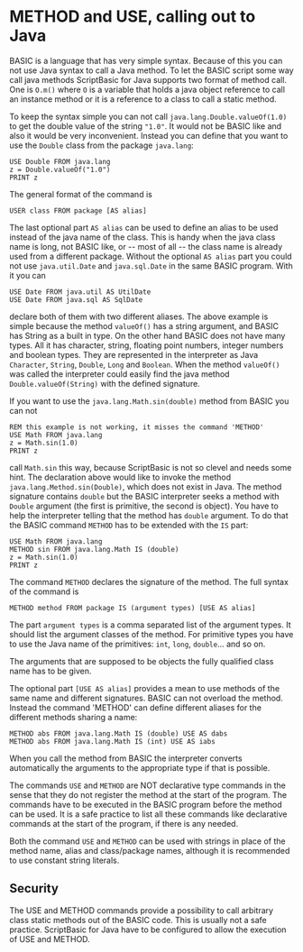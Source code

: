 # METHOD and USE, calling out to Java

 BASIC is a language that has very simple syntax. Because of this you can not use Java syntax to
 call a Java method. To let the BASIC script some way call java methods ScriptBasic for Java supports
 two format of method call. One is `O.m()` where `O` is a variable that holds a java object
 reference to call an instance method or it is a reference to a class to call a static method.
 
 To keep the syntax simple you can not call `java.lang.Double.valueOf(1.0)` to get the
 double value of the string `"1.0"`.
 It would not be BASIC like and also it would be very inconvenient. Instead you can define that you want to
 use the `Double` class from the package `java.lang`:
 
```
USE Double FROM java.lang
z = Double.valueOf("1.0")
PRINT z
```   

 The general format of the command is
 
```   
USER class FROM package [AS alias]
```   
 
The last optional part `AS alias` can be used to define an alias to be used instead of the java name
of the class. This is handy when the java class name is long, not BASIC like, or -- most of all -- the
class name is already used from a different package. Without the optional `AS alias` part you could not use 
`java.util.Date` and `java.sql.Date` in the same BASIC program. With it you can

```   
USE Date FROM java.util AS UtilDate
USE Date FROM java.sql AS SqlDate
```   

declare both of them with two different aliases. The above example is simple because the method
`valueOf()` has a string argument, and BASIC has String as a built in type. On the other hand
BASIC does not have many types. All it has character, string, floating point numbers, integer
numbers and boolean types. They are represented in the interpreter as Java `Character`,
`String`, `Double`, `Long` and `Boolean`. When the method `valueOf()` was called
the interpreter could easily find the java method `Double.valueOf(String)` with the defined
signature.

If you want to use the `java.lang.Math.sin(double)` method from BASIC you can not
 
```
REM this example is not working, it misses the command 'METHOD'
USE Math FROM java.lang
z = Math.sin(1.0)
PRINT z
```   
 
call `Math.sin` this way, because ScriptBasic is not so clevel and needs some hint.
The declaration above would like to invoke the method `java.lang.Method.sin(Double)`, which
does not exist in Java. The method signature contains `double` but the BASIC interpreter
seeks a method with `Double` argument (the first is primitive, the second is object).
 You have to help the interpreter telling that the method has `double` argument.
 To do that the BASIC command `METHOD` has to be extended with the `IS` part:
 
```
USE Math FROM java.lang
METHOD sin FROM java.lang.Math IS (double)
z = Math.sin(1.0)
PRINT z
```   

The command `METHOD` declares the signature of the method. The full syntax of
the command is

```
METHOD method FROM package IS (argument types) [USE AS alias]
```   
 
The part `argument types` is a comma separated list of the argument types. It should list the argument
classes of the method. For primitive types you have to use the Java name of the primitives:
`int`, `long`, `double`... and so on.

The arguments that are supposed to be objects the fully qualified class name has to be given.

The optional part `[USE AS alias]` provides a mean to use methods of the same name and different signatures.
BASIC can not overload the method. Instead the command 'METHOD' can define different aliases for the
different methods sharing a name:
 
```
METHOD abs FROM java.lang.Math IS (double) USE AS dabs
METHOD abs FROM java.lang.Math IS (int) USE AS iabs
```   
 
When you call the method from BASIC the interpreter converts automatically the arguments to the appropriate
type if that is possible.

The commands `USE` and `METHOD` are NOT declarative type commands in the sense that they
do not register the method at the start of the program. The commands have to be executed in the BASIC
program before the method can be used. It is a safe practice to list all these commands like declarative
commands at the start of the program, if there is any needed. 

Both the command `USE` and `METHOD` can be used with strings in place of the method name, alias and 
class/package names, although it is recommended to use constant string literals.

## Security

The USE and METHOD commands provide a possibility to call arbitrary class static methods 
out of the BASIC code. This is usually not a safe practice. ScriptBasic for Java have to be configured
to allow the execution of USE and METHOD.  
 